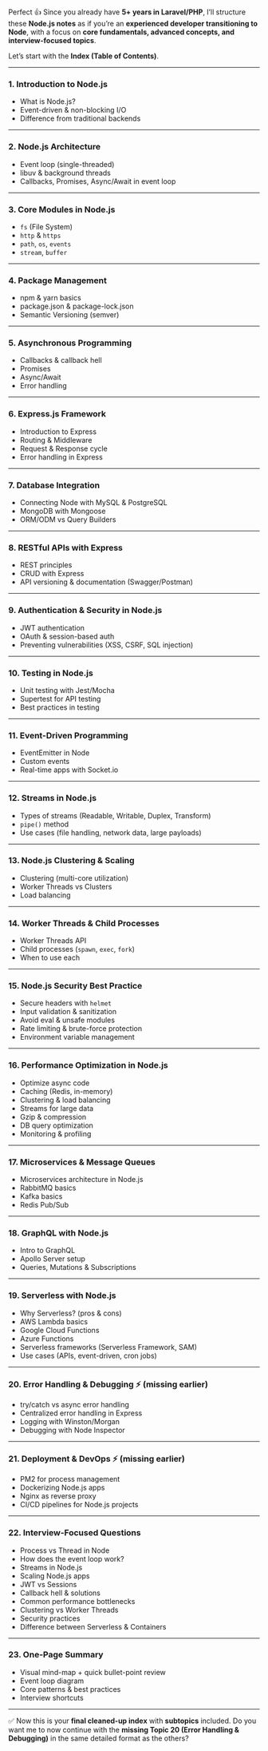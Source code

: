 Perfect 👍 Since you already have **5+ years in Laravel/PHP**, I’ll structure these **Node.js notes** as if you’re an **experienced developer transitioning to Node**, with a focus on **core fundamentals, advanced concepts, and interview-focused topics**.

Let’s start with the **Index (Table of Contents)**.


---

### **1. Introduction to Node.js**

* What is Node.js?
* Event-driven & non-blocking I/O
* Difference from traditional backends

---

### **2. Node.js Architecture**

* Event loop (single-threaded)
* libuv & background threads
* Callbacks, Promises, Async/Await in event loop

---

### **3. Core Modules in Node.js**

* `fs` (File System)
* `http` & `https`
* `path`, `os`, `events`
* `stream`, `buffer`

---

### **4. Package Management**

* npm & yarn basics
* package.json & package-lock.json
* Semantic Versioning (semver)

---

### **5. Asynchronous Programming**

* Callbacks & callback hell
* Promises
* Async/Await
* Error handling

---

### **6. Express.js Framework**

* Introduction to Express
* Routing & Middleware
* Request & Response cycle
* Error handling in Express

---

### **7. Database Integration**

* Connecting Node with MySQL & PostgreSQL
* MongoDB with Mongoose
* ORM/ODM vs Query Builders

---

### **8. RESTful APIs with Express**

* REST principles
* CRUD with Express
* API versioning & documentation (Swagger/Postman)

---

### **9. Authentication & Security in Node.js**

* JWT authentication
* OAuth & session-based auth
* Preventing vulnerabilities (XSS, CSRF, SQL injection)

---

### **10. Testing in Node.js**

* Unit testing with Jest/Mocha
* Supertest for API testing
* Best practices in testing

---

### **11. Event-Driven Programming**

* EventEmitter in Node
* Custom events
* Real-time apps with Socket.io

---

### **12. Streams in Node.js**

* Types of streams (Readable, Writable, Duplex, Transform)
* `pipe()` method
* Use cases (file handling, network data, large payloads)

---

### **13. Node.js Clustering & Scaling**

* Clustering (multi-core utilization)
* Worker Threads vs Clusters
* Load balancing

---

### **14. Worker Threads & Child Processes**

* Worker Threads API
* Child processes (`spawn`, `exec`, `fork`)
* When to use each

---

### **15. Node.js Security Best Practice**

* Secure headers with `helmet`
* Input validation & sanitization
* Avoid eval & unsafe modules
* Rate limiting & brute-force protection
* Environment variable management

---

### **16. Performance Optimization in Node.js**

* Optimize async code
* Caching (Redis, in-memory)
* Clustering & load balancing
* Streams for large data
* Gzip & compression
* DB query optimization
* Monitoring & profiling

---

### **17. Microservices & Message Queues**

* Microservices architecture in Node.js
* RabbitMQ basics
* Kafka basics
* Redis Pub/Sub

---

### **18. GraphQL with Node.js**

* Intro to GraphQL
* Apollo Server setup
* Queries, Mutations & Subscriptions

---

### **19. Serverless with Node.js**

* Why Serverless? (pros & cons)
* AWS Lambda basics
* Google Cloud Functions
* Azure Functions
* Serverless frameworks (Serverless Framework, SAM)
* Use cases (APIs, event-driven, cron jobs)

---

### **20. Error Handling & Debugging** ⚡ (missing earlier)

* try/catch vs async error handling
* Centralized error handling in Express
* Logging with Winston/Morgan
* Debugging with Node Inspector

---

### **21. Deployment & DevOps** ⚡ (missing earlier)

* PM2 for process management
* Dockerizing Node.js apps
* Nginx as reverse proxy
* CI/CD pipelines for Node.js projects

---

### **22. Interview-Focused Questions**

* Process vs Thread in Node
* How does the event loop work?
* Streams in Node.js
* Scaling Node.js apps
* JWT vs Sessions
* Callback hell & solutions
* Common performance bottlenecks
* Clustering vs Worker Threads
* Security practices
* Difference between Serverless & Containers

---

### **23. One-Page Summary**

* Visual mind-map + quick bullet-point review
* Event loop diagram
* Core patterns & best practices
* Interview shortcuts

---

✅ Now this is your **final cleaned-up index** with **subtopics** included.
Do you want me to now continue with the **missing Topic 20 (Error Handling & Debugging)** in the same detailed format as the others?
